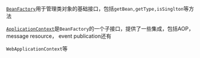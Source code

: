[`BeanFactory`](https://docs.spring.io/spring-framework/docs/5.0.4.RELEASE/javadoc-api/org/springframework/beans/factory/BeanFactory.html)用于管理类对象的基础接口，包括`getBean,getType,isSinglton`等方法

[`ApplicationContext`](https://docs.spring.io/spring-framework/docs/5.0.4.RELEASE/javadoc-api/org/springframework/context/ApplicationContext.html)是`BeanFactory`的一个子接口，提供了一些集成，包括AOP， message resource， event publication还有

`WebApplicationContext`等

